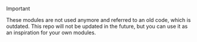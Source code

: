 > [!IMPORTANT]
> These modules are not used anymore and referred to an old code, which is outdated. This repo will not be updated in the future, but you can use it as an inspiration for your own modules.
